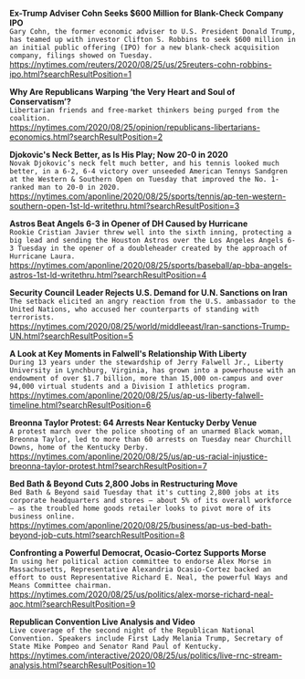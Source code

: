 **Ex-Trump Adviser Cohn Seeks $600 Million for Blank-Check Company IPO**\
`Gary Cohn, the former economic adviser to U.S. President Donald Trump, has teamed up with investor Clifton S. Robbins to seek $600 million in an initial public offering (IPO) for a new blank-check acquisition company, filings showed on Tuesday. `\
https://nytimes.com/reuters/2020/08/25/us/25reuters-cohn-robbins-ipo.html?searchResultPosition=1

**Why Are Republicans Warping ‘the Very Heart and Soul of Conservatism’?**\
`Libertarian friends and free-market thinkers being purged from the coalition.`\
https://nytimes.com/2020/08/25/opinion/republicans-libertarians-economics.html?searchResultPosition=2

**Djokovic's Neck Better, as Is His Play; Now 20-0 in 2020**\
`Novak Djokovic’s neck felt much better, and his tennis looked much better, in a 6-2, 6-4 victory over unseeded American Tennys Sandgren at the Western & Southern Open on Tuesday that improved the No. 1-ranked man to 20-0 in 2020.`\
https://nytimes.com/aponline/2020/08/25/sports/tennis/ap-ten-western-southern-open-1st-ld-writethru.html?searchResultPosition=3

**Astros Beat Angels 6-3 in Opener of DH Caused by Hurricane**\
`Rookie Cristian Javier threw well into the sixth inning, protecting a big lead and sending the Houston Astros over the Los Angeles Angels 6-3 Tuesday in the opener of a doubleheader created by the approach of Hurricane Laura.`\
https://nytimes.com/aponline/2020/08/25/sports/baseball/ap-bba-angels-astros-1st-ld-writethru.html?searchResultPosition=4

**Security Council Leader Rejects U.S. Demand for U.N. Sanctions on Iran**\
`The setback elicited an angry reaction from the U.S. ambassador to the United Nations, who accused her counterparts of standing with terrorists.`\
https://nytimes.com/2020/08/25/world/middleeast/Iran-sanctions-Trump-UN.html?searchResultPosition=5

**A Look at Key Moments in Falwell's Relationship With Liberty**\
`During 13 years under the stewardship of Jerry Falwell Jr., Liberty University in Lynchburg, Virginia, has grown into a powerhouse with an endowment of over $1.7 billion, more than 15,000 on-campus and over 94,000 virtual students and a Division I athletics program. `\
https://nytimes.com/aponline/2020/08/25/us/ap-us-liberty-falwell-timeline.html?searchResultPosition=6

**Breonna Taylor Protest: 64 Arrests Near Kentucky Derby Venue**\
`A protest march over the police shooting of an unarmed Black woman, Breonna Taylor, led to more than 60 arrests on Tuesday near Churchill Downs, home of the Kentucky Derby.`\
https://nytimes.com/aponline/2020/08/25/us/ap-us-racial-injustice-breonna-taylor-protest.html?searchResultPosition=7

**Bed Bath & Beyond Cuts 2,800 Jobs in Restructuring Move**\
`Bed Bath & Beyond said Tuesday that it's cutting 2,800 jobs at its corporate headquarters and stores — about 5% of its overall workforce — as the troubled home goods retailer looks to pivot more of its business online.`\
https://nytimes.com/aponline/2020/08/25/business/ap-us-bed-bath-beyond-job-cuts.html?searchResultPosition=8

**Confronting a Powerful Democrat, Ocasio-Cortez Supports Morse**\
`In using her political action committee to endorse Alex Morse in Massachusetts, Representative Alexandria Ocasio-Cortez backed an effort to oust Representative Richard E. Neal, the powerful Ways and Means Committee chairman.`\
https://nytimes.com/2020/08/25/us/politics/alex-morse-richard-neal-aoc.html?searchResultPosition=9

**Republican Convention Live Analysis and Video**\
`Live coverage of the second night of the Republican National Convention. Speakers include First Lady Melania Trump, Secretary of State Mike Pompeo and Senator Rand Paul of Kentucky.`\
https://nytimes.com/interactive/2020/08/25/us/politics/live-rnc-stream-analysis.html?searchResultPosition=10

